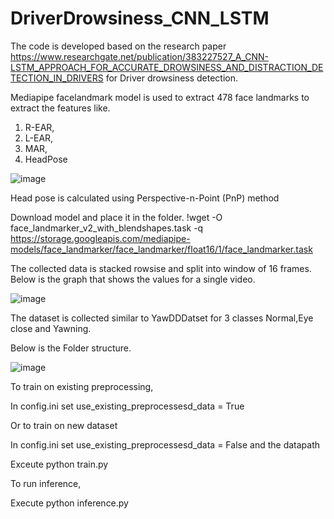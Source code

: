# DriverDrowsiness_CNN_LSTM

The code is developed based on the research paper https://www.researchgate.net/publication/383227527_A_CNN-LSTM_APPROACH_FOR_ACCURATE_DROWSINESS_AND_DISTRACTION_DETECTION_IN_DRIVERS for Driver drowsiness detection.

Mediapipe facelandmark model is used to extract 478 face landmarks to extract the features like.

1. R-EAR,
2. L-EAR,
3. MAR, 
4. HeadPose
   

![image](https://github.com/user-attachments/assets/b4774ecf-cee0-4617-a3df-991685f581a5)

Head pose is calculated using Perspective-n-Point (PnP) method 

Download model and place it in the folder.
!wget -O face_landmarker_v2_with_blendshapes.task -q https://storage.googleapis.com/mediapipe-models/face_landmarker/face_landmarker/float16/1/face_landmarker.task

The collected data is stacked rowsise and split into window of 16 frames.
Below is the graph that shows the values for a single video.

![image](https://github.com/user-attachments/assets/850adb42-5cf6-4ed8-b7c8-9f5174d8ef06)

The dataset is collected similar to YawDDDatset for 3 classes Normal,Eye close and Yawning.

Below is the Folder structure.

![image](https://github.com/user-attachments/assets/68815eb3-6f7f-427e-953e-a86a9ec9bb41)



To train on existing preprocessing,

In config.ini set use_existing_preprocessesd_data = True

Or to train on new dataset

In config.ini set use_existing_preprocessesd_data = False and the datapath

Exceute python train.py

To run inference,

Execute python inference.py
